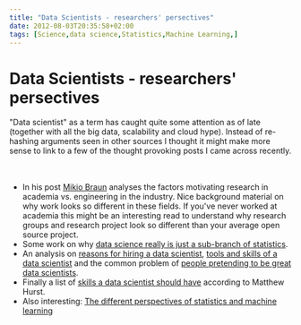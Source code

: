```yaml
---
title: "Data Scientists - researchers' persectives"
date: 2012-08-03T20:35:58+02:00
tags: [Science,data science,Statistics,Machine Learning,]
---
```


# Data Scientists - researchers' persectives


"Data scientist" as a term has caught quite some attention as of late (together with all the big data, scalability and 
cloud hype). Instead of re-hashing arguments seen in other sources I thought it might make more sense to link to a few 
of the thought provoking posts I came across recently.<br><br><ul><br><li>In his post <a 
href="http://blog.mikiobraun.de/2012/07/academia-industry-explore-build.html">Mikio Braun</a> analyses the factors 
motivating research in academia vs. engineering in the industry. Nice background material on why work looks so 
different in these fields. If you've never worked at academia this might be an interesting read to understand why 
research groups and research project look so different than your average open source project.<br><li>Some work on why 
<a href="http://cscs.umich.edu/~crshalizi/weblog/925.html">data science really is just a sub-branch of 
statistics</a>.<br><li>An analysis on <a 
href="http://mathbabe.org/2011/09/25/why-and-how-to-hire-a-data-scientist-for-your-business/">reasons for hiring a data 
scientist</a>, <a href="http://mathbabe.org/2011/10/04/data-science-tools-vs-craft/">tools and skills of a data 
scientist</a> and the common problem of <a 
href="http://mathbabe.org/2012/07/31/statisticians-arent-the-problem-for-data-science-the-real-problem-is-too-many-poser
s/">people pretending to be great data scientists</a>.<br><li>Finally a list of <a 
href="http://datamining.typepad.com/data_mining/2012/05/5-hidden-skills-for-big-data-scientists.html">skills a data 
scientist should have</a> according to Matthew Hurst.<br><li>Also interesting: <a 
href="http://www.win-vector.com/blog/2012/05/the-differing-perspectives-of-statistics-and-machine-learning/">The 
different perspectives of statistics and machine learning</a><br></ul><br><br>
